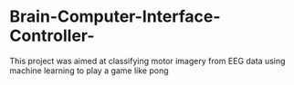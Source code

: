 # Brain-Computer-Interface-Controller-
This project was aimed at classifying motor imagery from EEG data using machine learning to play a game like pong

